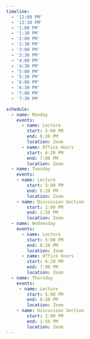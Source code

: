 ```yaml
---
timeline:
  - '12:00 PM'
  - '12:30 PM'
  - '1:00 PM'
  - '1:30 PM'
  - '2:00 PM'
  - '2:30 PM'
  - '3:00 PM'
  - '3:30 PM'
  - '4:00 PM'
  - '4:30 PM'
  - '5:00 PM'
  - '5:30 PM'
  - '6:00 PM'
  - '6:30 PM'
  - '7:00 PM'
  - '7:30 PM'

schedule:
  - name: Monday
    events:
      - name: Lecture
        start: 5:00 PM
        end: 6:20 PM
        location: Zoom
      - name: Office Hours
        start: 6:20 PM
        end: 7:00 PM
        location: Zoom
  - name: Tuesday
    events:
    - name: Lecture
        start: 5:00 PM
        end: 6:20 PM
        location: Zoom
    - name: Discussion Section
        start: 1:00 PM
        end: 1:50 PM
        location: Zoom
  - name: Wednesday
    events:
      - name: Lecture
        start: 5:00 PM
        end: 6:20 PM
        location: Zoom
      - name: Office Hours
        start: 6:20 PM
        end: 7:00 PM
        location: Zoom
  - name: Thursday
    events:
     - name: Lecture
        start: 5:00 PM
        end: 6:20 PM
        location: Zoom
    - name: Discussion Section
        start: 1:00 PM
        end: 1:50 PM
        location: Zoom
---
```

